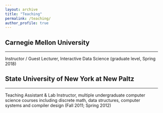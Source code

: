 ```yaml
---
layout: archive
title: "Teaching"
permalink: /teaching/
author_profile: true
---
```



## Carnegie Mellon University
---
Instructor / Guest Lecturer, Interactive Data Science (graduate level, Spring 2018)

## State University of New York at New Paltz
---
Teaching Assistant & Lab Instructor, multiple undergraduate computer science courses including discrete math, data structures, computer systems and compiler design (Fall 2011; Spring 2012)


